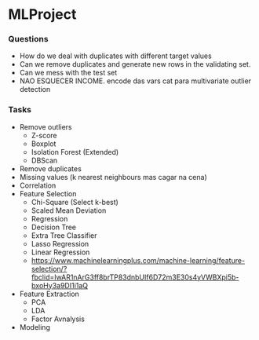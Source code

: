 # MLProject

### Questions
- How do we deal with duplicates with different target values
- Can we remove duplicates and generate new rows in the validating set.
- Can we mess with the test set
- NAO ESQUECER INCOME. encode das vars cat para multivariate outlier detection

### Tasks
- Remove outliers
  - Z-score
  - Boxplot
  - Isolation Forest (Extended)
  - DBScan
- Remove duplicates
- Missing values (k nearest neighbours mas cagar na cena)
- Correlation
- Feature Selection
  - Chi-Square (Select k-best)
  - Scaled Mean Deviation
  - Regression
  - Decision Tree
  - Extra Tree Classifier
  - Lasso Regression
  - Linear Regression
  - https://www.machinelearningplus.com/machine-learning/feature-selection/?fbclid=IwAR1nArG3ff8brTP83dnbUIf6D72m3E30s4yVWBXpi5b-bxoHy3a9DI1i1aQ
- Feature Extraction
  - PCA
  - LDA
  - Factor Avnalysis
- Modeling
